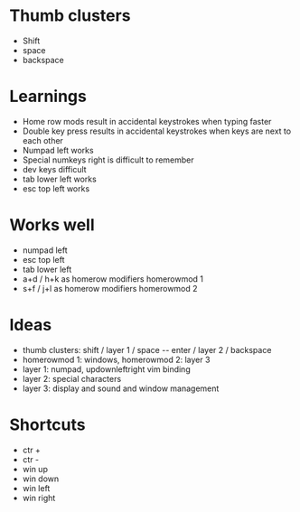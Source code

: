 

# Thumb clusters
- Shift
- space
- backspace

# Learnings
- Home row mods result in accidental keystrokes when typing faster
- Double key press results in accidental keystrokes when keys are next to each other
- Numpad left works
- Special numkeys right is difficult to remember
- dev keys difficult
- tab lower left works
- esc top left works

# Works well
- numpad left
- esc top left
- tab lower left
- a+d / h+k as homerow modifiers homerowmod 1
- s+f / j+l as homerow modifiers homerowmod 2

# Ideas
- thumb clusters: shift / layer 1 / space -- enter / layer 2 / backspace
- homerowmod 1: windows, homerowmod 2: layer 3
- layer 1: numpad, updownleftright vim binding
- layer 2: special characters
- layer 3: display and sound and window management

# Shortcuts
- ctr +
- ctr -
- win up
- win down
- win left
- win right






